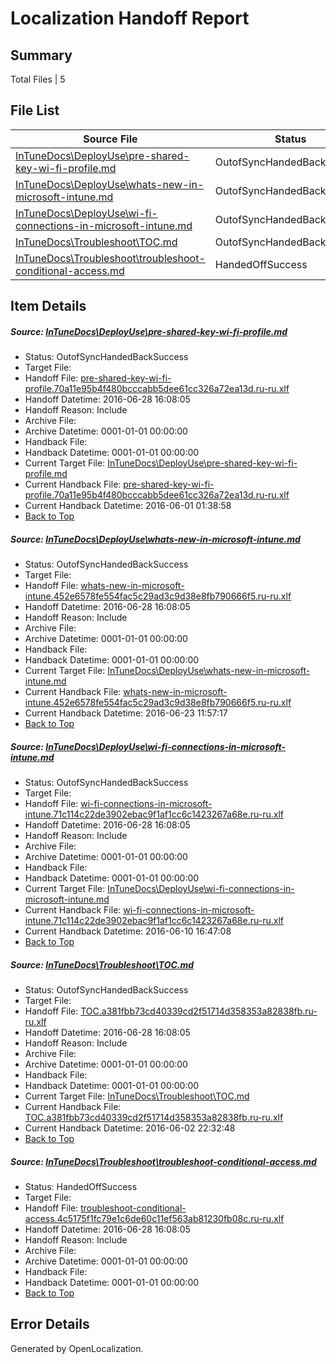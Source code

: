 # <a name='report-top'></a> Localization Handoff Report

## Summary
 Total Files | 5

## File List
 Source File | Status | Details 
 ----------- | ------ | ------- 
 [InTuneDocs\DeployUse\pre-shared-key-wi-fi-profile.md](https://github.com/Microsoft/IntuneDocs-pr/blob/066baae17da1fd399f4f7d10784719e3dc46f235/InTuneDocs/DeployUse/pre-shared-key-wi-fi-profile.md) | OutofSyncHandedBackSuccess | [Details](#632adf3dccf40dd2b361d170f501a851bf0fda38214)
 [InTuneDocs\DeployUse\whats-new-in-microsoft-intune.md](https://github.com/Microsoft/IntuneDocs-pr/blob/22a9213f8d6edb916e628cf7e4bd845088220b78/InTuneDocs/DeployUse/whats-new-in-microsoft-intune.md) | OutofSyncHandedBackSuccess | [Details](#21c9c3a647f9aa3d86177762442527dfb4aeb5b4261)
 [InTuneDocs\DeployUse\wi-fi-connections-in-microsoft-intune.md](https://github.com/Microsoft/IntuneDocs-pr/blob/910ccd7c91593114ddf57c842c0bf9c9ffa54fdc/InTuneDocs/DeployUse/wi-fi-connections-in-microsoft-intune.md) | OutofSyncHandedBackSuccess | [Details](#1282ec1214a2c499166299a0a13b0bd3bfc7f3b2262)
 [InTuneDocs\Troubleshoot\TOC.md](https://github.com/Microsoft/IntuneDocs-pr/blob/f46c32a2e4762d03869d2c1adeb879a4c74efeec/InTuneDocs/Troubleshoot/TOC.md) | OutofSyncHandedBackSuccess | [Details](#b391f276bc9581d5c83759332a027c6de60befe11156)
 [InTuneDocs\Troubleshoot\troubleshoot-conditional-access.md](https://github.com/Microsoft/IntuneDocs-pr/blob/4f79d2890c450a803bfb84ffa3c12b0de58a158c/InTuneDocs/Troubleshoot/troubleshoot-conditional-access.md) | HandedOffSuccess | [Details](#373b9bf9794840f999d5e5b21fc411ff621a23e11160)

## Item Details
##### <a name='632adf3dccf40dd2b361d170f501a851bf0fda38214'></a> Source: [InTuneDocs\DeployUse\pre-shared-key-wi-fi-profile.md](https://github.com/Microsoft/IntuneDocs-pr/blob/066baae17da1fd399f4f7d10784719e3dc46f235/InTuneDocs/DeployUse/pre-shared-key-wi-fi-profile.md)
* Status: OutofSyncHandedBackSuccess
* Target File: 
* Handoff File: [pre-shared-key-wi-fi-profile.70a11e95b4f480bcccabb5dee61cc326a72ea13d.ru-ru.xlf](https://github.com/Microsoft/EM.handoff/blob/6dc1f9628d0a4485fa8283cbccbe3e1e72c6d9dc/ol-handoff/Microsoft/IntuneDocs-pr.ru-ru/master/pre-shared-key-wi-fi-profile.70a11e95b4f480bcccabb5dee61cc326a72ea13d.ru-ru.xlf)
* Handoff Datetime: 2016-06-28 16:08:05
* Handoff Reason: Include
* Archive File: 
* Archive Datetime: 0001-01-01 00:00:00
* Handback File: 
* Handback Datetime: 0001-01-01 00:00:00
* Current Target File: [InTuneDocs\DeployUse\pre-shared-key-wi-fi-profile.md](https://github.com/Microsoft/IntuneDocs-pr.ru-ru/blob/9ead3d0b9e70bd1346a7120b49ef87f195062c61/InTuneDocs/DeployUse/pre-shared-key-wi-fi-profile.md)
* Current Handback File: [pre-shared-key-wi-fi-profile.70a11e95b4f480bcccabb5dee61cc326a72ea13d.ru-ru.xlf](https://github.com/Microsoft/EM.handback/blob/f4c32fc150209d21ec07cf93cfcc58796d1dd904/ol-handback/Microsoft/IntuneDocs-pr.ru-ru/master/pre-shared-key-wi-fi-profile.70a11e95b4f480bcccabb5dee61cc326a72ea13d.ru-ru.xlf)
* Current Handback Datetime: 2016-06-01 01:38:58
* [Back to Top](#report-top)

##### <a name='21c9c3a647f9aa3d86177762442527dfb4aeb5b4261'></a> Source: [InTuneDocs\DeployUse\whats-new-in-microsoft-intune.md](https://github.com/Microsoft/IntuneDocs-pr/blob/22a9213f8d6edb916e628cf7e4bd845088220b78/InTuneDocs/DeployUse/whats-new-in-microsoft-intune.md)
* Status: OutofSyncHandedBackSuccess
* Target File: 
* Handoff File: [whats-new-in-microsoft-intune.452e6578fe554fac5c29ad3c9d38e8fb790666f5.ru-ru.xlf](https://github.com/Microsoft/EM.handoff/blob/6dc1f9628d0a4485fa8283cbccbe3e1e72c6d9dc/ol-handoff/Microsoft/IntuneDocs-pr.ru-ru/master/whats-new-in-microsoft-intune.452e6578fe554fac5c29ad3c9d38e8fb790666f5.ru-ru.xlf)
* Handoff Datetime: 2016-06-28 16:08:05
* Handoff Reason: Include
* Archive File: 
* Archive Datetime: 0001-01-01 00:00:00
* Handback File: 
* Handback Datetime: 0001-01-01 00:00:00
* Current Target File: [InTuneDocs\DeployUse\whats-new-in-microsoft-intune.md](https://github.com/Microsoft/IntuneDocs-pr.ru-ru/blob/c21ad2ef8008168359893d164919f5694ede30cd/InTuneDocs/DeployUse/whats-new-in-microsoft-intune.md)
* Current Handback File: [whats-new-in-microsoft-intune.452e6578fe554fac5c29ad3c9d38e8fb790666f5.ru-ru.xlf](https://github.com/Microsoft/EM.handback/blob/b82162a412ad8380e0b5ee317702001bf3139a31/ol-handback/Microsoft/IntuneDocs-pr.ru-ru/master/whats-new-in-microsoft-intune.452e6578fe554fac5c29ad3c9d38e8fb790666f5.ru-ru.xlf)
* Current Handback Datetime: 2016-06-23 11:57:17
* [Back to Top](#report-top)

##### <a name='1282ec1214a2c499166299a0a13b0bd3bfc7f3b2262'></a> Source: [InTuneDocs\DeployUse\wi-fi-connections-in-microsoft-intune.md](https://github.com/Microsoft/IntuneDocs-pr/blob/910ccd7c91593114ddf57c842c0bf9c9ffa54fdc/InTuneDocs/DeployUse/wi-fi-connections-in-microsoft-intune.md)
* Status: OutofSyncHandedBackSuccess
* Target File: 
* Handoff File: [wi-fi-connections-in-microsoft-intune.71c114c22de3902ebac9f1af1cc6c1423267a68e.ru-ru.xlf](https://github.com/Microsoft/EM.handoff/blob/6dc1f9628d0a4485fa8283cbccbe3e1e72c6d9dc/ol-handoff/Microsoft/IntuneDocs-pr.ru-ru/master/wi-fi-connections-in-microsoft-intune.71c114c22de3902ebac9f1af1cc6c1423267a68e.ru-ru.xlf)
* Handoff Datetime: 2016-06-28 16:08:05
* Handoff Reason: Include
* Archive File: 
* Archive Datetime: 0001-01-01 00:00:00
* Handback File: 
* Handback Datetime: 0001-01-01 00:00:00
* Current Target File: [InTuneDocs\DeployUse\wi-fi-connections-in-microsoft-intune.md](https://github.com/Microsoft/IntuneDocs-pr.ru-ru/blob/397390e20e13434aa93491a89b7720d64c19a1ca/InTuneDocs/DeployUse/wi-fi-connections-in-microsoft-intune.md)
* Current Handback File: [wi-fi-connections-in-microsoft-intune.71c114c22de3902ebac9f1af1cc6c1423267a68e.ru-ru.xlf](https://github.com/Microsoft/EM.handback/blob/bbaedac9075cd0b6e53619667765067cad0a5eb4/ol-handback/Microsoft/IntuneDocs-pr.ru-ru/master/wi-fi-connections-in-microsoft-intune.71c114c22de3902ebac9f1af1cc6c1423267a68e.ru-ru.xlf)
* Current Handback Datetime: 2016-06-10 16:47:08
* [Back to Top](#report-top)

##### <a name='b391f276bc9581d5c83759332a027c6de60befe11156'></a> Source: [InTuneDocs\Troubleshoot\TOC.md](https://github.com/Microsoft/IntuneDocs-pr/blob/f46c32a2e4762d03869d2c1adeb879a4c74efeec/InTuneDocs/Troubleshoot/TOC.md)
* Status: OutofSyncHandedBackSuccess
* Target File: 
* Handoff File: [TOC.a381fbb73cd40339cd2f51714d358353a82838fb.ru-ru.xlf](https://github.com/Microsoft/EM.handoff/blob/6dc1f9628d0a4485fa8283cbccbe3e1e72c6d9dc/ol-handoff/Microsoft/IntuneDocs-pr.ru-ru/master/TOC.a381fbb73cd40339cd2f51714d358353a82838fb.ru-ru.xlf)
* Handoff Datetime: 2016-06-28 16:08:05
* Handoff Reason: Include
* Archive File: 
* Archive Datetime: 0001-01-01 00:00:00
* Handback File: 
* Handback Datetime: 0001-01-01 00:00:00
* Current Target File: [InTuneDocs\Troubleshoot\TOC.md](https://github.com/Microsoft/IntuneDocs-pr.ru-ru/blob/6e924ab963850445d180bca9103dfd57ef218340/InTuneDocs/Troubleshoot/TOC.md)
* Current Handback File: [TOC.a381fbb73cd40339cd2f51714d358353a82838fb.ru-ru.xlf](https://github.com/Microsoft/EM.handback/blob/699bcf7ad5e919f486c3eb286a0ffce5b4b256a1/ol-handback/Microsoft/IntuneDocs-pr.ru-ru/master/TOC.a381fbb73cd40339cd2f51714d358353a82838fb.ru-ru.xlf)
* Current Handback Datetime: 2016-06-02 22:32:48
* [Back to Top](#report-top)

##### <a name='373b9bf9794840f999d5e5b21fc411ff621a23e11160'></a> Source: [InTuneDocs\Troubleshoot\troubleshoot-conditional-access.md](https://github.com/Microsoft/IntuneDocs-pr/blob/4f79d2890c450a803bfb84ffa3c12b0de58a158c/InTuneDocs/Troubleshoot/troubleshoot-conditional-access.md)
* Status: HandedOffSuccess
* Target File: 
* Handoff File: [troubleshoot-conditional-access.4c5175f1fc79e1c6de60c11ef563ab81230fb08c.ru-ru.xlf](https://github.com/Microsoft/EM.handoff/blob/6dc1f9628d0a4485fa8283cbccbe3e1e72c6d9dc/ol-handoff/Microsoft/IntuneDocs-pr.ru-ru/master/troubleshoot-conditional-access.4c5175f1fc79e1c6de60c11ef563ab81230fb08c.ru-ru.xlf)
* Handoff Datetime: 2016-06-28 16:08:05
* Handoff Reason: Include
* Archive File: 
* Archive Datetime: 0001-01-01 00:00:00
* Handback File: 
* Handback Datetime: 0001-01-01 00:00:00
* [Back to Top](#report-top)


## Error Details

Generated by OpenLocalization.
